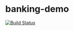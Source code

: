 # banking-demo

[![Build Status](https://travis-ci.com/qoomon/banking-demo.svg?branch=master)](https://travis-ci.com/qoomon/banking-demo)
